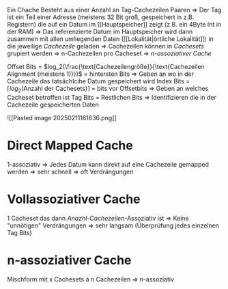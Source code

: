 Ein Chache Besteht aus einer Anzahl an Tag-Cachezeilen Paaren
⇒ Der Tag ist ein Teil einer Adresse (meistens 32 Bit groß, gespeichert in z.B. Registern) die auf ein Datum im [[Hauptspeicher]] zeigt (z.B. ein 4Byte Int in der RAM)
⇒ Das referenzierte Datum im Hauptspeicher wird dann zusammen mit allen umliegenden Daten ([[Lokalität|örtliche Lokalität]]) in die jeweilige _Cachezeile_ geladen
⇒ Cachezeilen können in _Cachesets_ grupiert werden ⇒ n-Cachezeilen pro Cacheset ⇒ _n-assoziativer Cache_

Offset Bits = $log_2(\frac{\text{Cachezeilengröße}}{\text{Cachezeilen Alignment (meistens 1)}})$ = hintersten Bits ⇒ Geben an wo in der Cachezeile das tatsächlcihe Datum gespeichert wird
Index Bits = $\lceil log_2(\text{Anzahl der Cachesets})\rceil$ = bits vor Offsetbits ⇒ Geben an welches Cacheset betroffen ist
Tag Bits = Restlichen Bits ⇒ Identifizieren die in der Cachezeile gespeicherten Daten

![[Pasted image 20250211161636.png]]

# Direct Mapped Cache
1-assoziativ ⇒ Jedes Datum kann direkt auf eine Cachezeile gemapped werden ⇒ sehr schnell ⇒ oft Verdrängungen
# Vollassoziativer Cache
1 Cacheset das dann _Anazhl-Cachezeilen_-Assoziativ ist ⇒ Keine "unnötigen" Verdrängungen ⇒ sehr langsam (Überprüfung jedes einzelnen Tag Bits)
# n-assoziativer Cache
Mischform mit x Cachesets à n Cachezeilen ⇒ n-assoziativ